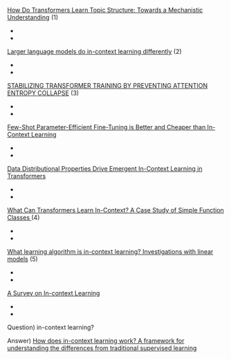 [How Do Transformers Learn Topic Structure: Towards a Mechanistic Understanding](https://arxiv.org/abs/2303.04245) (1)

-
-

[Larger language models do in-context learning differently](https://arxiv.org/abs/2303.03846) (2)

-
-

[STABILIZING TRANSFORMER TRAINING BY PREVENTING ATTENTION ENTROPY COLLAPSE](https://arxiv.org/pdf/2303.06296.pdf) (3)

-
-

[Few-Shot Parameter-Efficient Fine-Tuning is Better and Cheaper than In-Context Learning](https://nips.cc/virtual/2022/poster/54470)

-
-

[Data Distributional Properties Drive Emergent In-Context Learning in Transformers](https://nips.cc/virtual/2022/poster/54758)

-
-

[What Can Transformers Learn In-Context? A Case Study of Simple Function Classes
](https://nips.cc/virtual/2022/poster/53586) (4)

-
-

[What learning algorithm is in-context learning? Investigations with linear models](https://openreview.net/forum?id=0g0X4H8yN4I) (5)

-
-

[A Survey on In-context Learning](https://arxiv.org/abs/2301.00234)

-
-



Question) in-context learning?

Answer) [How does in-context learning work? A framework for understanding the differences from traditional supervised learning](http://ai.stanford.edu/blog/understanding-incontext/)
